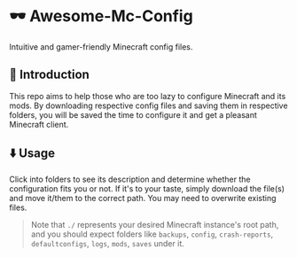# 🕶️ Awesome-Mc-Config
Intuitive and gamer-friendly Minecraft config files.

## 📖 Introduction
This repo aims to help those who are too lazy to configure Minecraft and its mods. By downloading respective config files and saving them in respective folders, you will be saved the time to configure it and get a pleasant Minecraft client.

## ⬇️ Usage
Click into folders to see its description and determine whether the configuration fits you or not. If it's to your taste, simply download the file(s) and move it/them to the correct path. You may need to overwrite existing files.

> Note that `./` represents your desired Minecraft instance's root path, and you should expect folders like `backups`, `config`, `crash-reports`, `defaultconfigs`, `logs`, `mods`, `saves` under it.
